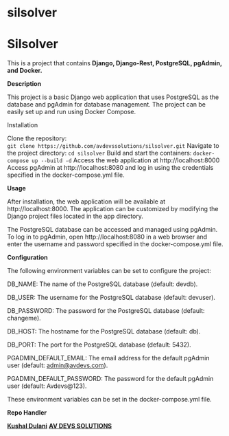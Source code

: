 # silsolver




#  Silsolver

This is a project that contains **Django, Django-Rest, PostgreSQL, pgAdmin, and Docker.**

**Description**

This project is a basic Django web application that uses PostgreSQL as the database and pgAdmin for database management. The project can be easily set up and run using Docker Compose.

Installation

Clone the repository:  
`git clone https://github.com/avdevssolutions/silsolver.git` 
Navigate to the project directory: 
`cd silsolver`
Build and start the containers:
`docker-compose up --build -d`
Access the web application at http://localhost:8000
Access pgAdmin at http://localhost:8080 and log in using the credentials specified in the docker-compose.yml file.

**Usage**

After installation, the web application will be available at http://localhost:8000. 
The application can be customized by modifying the Django project files located in the app directory.

The PostgreSQL database can be accessed and managed using pgAdmin.
To log in to pgAdmin, open http://localhost:8080 in a web browser and enter the username and password specified in the docker-compose.yml file.

**Configuration**

The following environment variables can be set to configure the project:

DB_NAME: The name of the PostgreSQL database (default: devdb).

DB_USER: The username for the PostgreSQL database (default: devuser).

DB_PASSWORD: The password for the PostgreSQL database (default: changeme).

DB_HOST: The hostname for the PostgreSQL database (default: db).

DB_PORT: The port for the PostgreSQL database (default: 5432).

PGADMIN_DEFAULT_EMAIL: The email address for the default pgAdmin user (default: admin@avdevs.com).

PGADMIN_DEFAULT_PASSWORD: The password for the default pgAdmin user (default: Avdevs@123).

These environment variables can be set in the docker-compose.yml file.

**Repo Handler**

[**Kushal Dulani**](https://www.linkedin.com/in/kushaldulani/)
**[AV DEVS SOLUTIONS](https://www.linkedin.com/company/avdevs/)**
